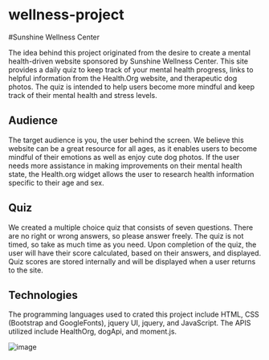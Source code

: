 # wellness-project
#Sunshine Wellness Center

The idea behind this project originated from the desire to create a mental health-driven website sponsored by Sunshine Wellness Center. This site provides a daily quiz to keep track of your mental health progress, links to helpful information from the Health.Org website, and therapeutic dog photos. The quiz is intended to help users become more mindful and keep track of their mental health and stress levels.

## Audience
The target audience is you, the user behind the screen. We believe this website can be a great resource for all ages, as it enables users to become mindful of their emotions as well as enjoy cute dog photos. If the user needs more assistance in making improvements on their mental health state, the Health.org widget allows the user to research health information specific to their age and sex.

## Quiz
We created a multiple choice quiz that consists of seven questions. There are no right or wrong answers, so please answer freely. The quiz is not timed, so take as much time as you need. Upon completion of the quiz, the user will have their score calculated, based on their answers, and displayed. Quiz scores are stored internally and will be displayed when a user returns to the site.

## Technologies
The programming languages used to crated this project include HTML, CSS (Bootstrap and GoogleFonts), jquery UI, jquery, and JavaScript. The APIS utilized include HealthOrg, dogApi, and moment.js.

<insert nav and carousel pic here>

![image](https://user-images.githubusercontent.com/101753839/177841862-6be328a0-ac7a-4850-bfda-5ec04b5b686b.png)
